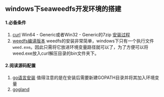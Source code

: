 ## windows下seaweedfs开发环境的搭建

#### 1.必备条件

1. [curl](https://curl.haxx.se/download.html) Win64 - Generic或者Win32 - Generic的7zip [安装过程](http://www.cnblogs.com/xing901022/p/4652624.html)
2. [weedfs编译版本](https://github.com/chrislusf/seaweedfs/releases) weedfs的安装非常简单，windows下只有一个执行文件`weed.exe`。因此只需将它放进环境变量路径就可以了，为了方便可以将weed.exe放入curl解压目录的bin文件夹下。

#### 2.阅读源码配置

1. [go语言安装](https://www.golangtc.com/download) 值得注意的是在安装后需要新建GOPATH目录并将其加入环境变量
2. [gogland](https://www.jetbrains.com/go/)